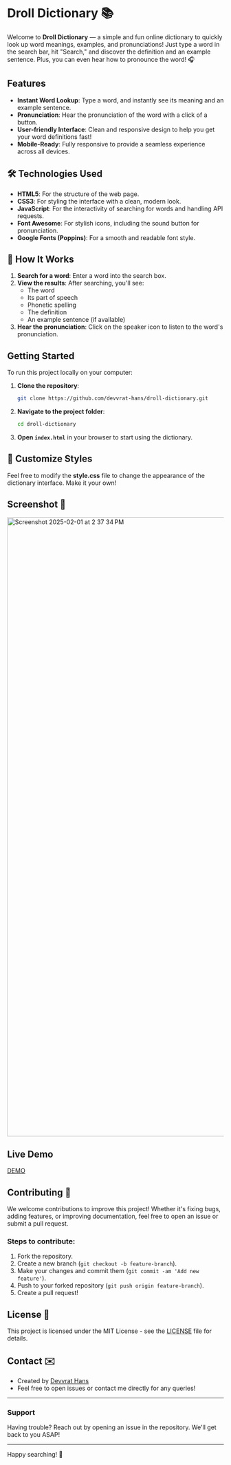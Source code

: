 # Droll Dictionary 📚

Welcome to **Droll Dictionary** — a simple and fun online dictionary to quickly look up word meanings, examples, and pronunciations! Just type a word in the search bar, hit "Search," and discover the definition and an example sentence. Plus, you can even hear how to pronounce the word! 🎧

## Features 

- **Instant Word Lookup**: Type a word, and instantly see its meaning and an example sentence.
- **Pronunciation**: Hear the pronunciation of the word with a click of a button.
- **User-friendly Interface**: Clean and responsive design to help you get your word definitions fast!
- **Mobile-Ready**: Fully responsive to provide a seamless experience across all devices.
  
## 🛠️ Technologies Used

- **HTML5**: For the structure of the web page.
- **CSS3**: For styling the interface with a clean, modern look.
- **JavaScript**: For the interactivity of searching for words and handling API requests.
- **Font Awesome**: For stylish icons, including the sound button for pronunciation.
- **Google Fonts (Poppins)**: For a smooth and readable font style.

## 📌 How It Works

1. **Search for a word**: Enter a word into the search box.
2. **View the results**: After searching, you'll see:
   - The word
   - Its part of speech
   - Phonetic spelling
   - The definition
   - An example sentence (if available)
3. **Hear the pronunciation**: Click on the speaker icon to listen to the word's pronunciation.
   
## Getting Started

To run this project locally on your computer:

1. **Clone the repository**:
   ```bash
   git clone https://github.com/devvrat-hans/droll-dictionary.git
   ```

2. **Navigate to the project folder**:
   ```bash
   cd droll-dictionary
   ```

3. **Open `index.html`** in your browser to start using the dictionary.

## 🎨 Customize Styles

Feel free to modify the **style.css** file to change the appearance of the dictionary interface. Make it your own!

## Screenshot 📸

<img width="1440" alt="Screenshot 2025-02-01 at 2 37 34 PM" src="https://github.com/user-attachments/assets/b50394b6-9025-4b19-b35d-3845b4de5810" />

## Live Demo 

[DEMO](https://droll-dictionary.netlify.app/)

## Contributing 🤝

We welcome contributions to improve this project! Whether it's fixing bugs, adding features, or improving documentation, feel free to open an issue or submit a pull request.

### Steps to contribute:
1. Fork the repository.
2. Create a new branch (`git checkout -b feature-branch`).
3. Make your changes and commit them (`git commit -am 'Add new feature'`).
4. Push to your forked repository (`git push origin feature-branch`).
5. Create a pull request!

## License 📄

This project is licensed under the MIT License - see the [LICENSE](LICENSE) file for details.

## Contact ✉️

- Created by [Devvrat Hans](https://github.com/devvrat-hans)
- Feel free to open issues or contact me directly for any queries!

---

### Support

Having trouble? Reach out by opening an issue in the repository. We'll get back to you ASAP!

---

Happy searching! 📖
